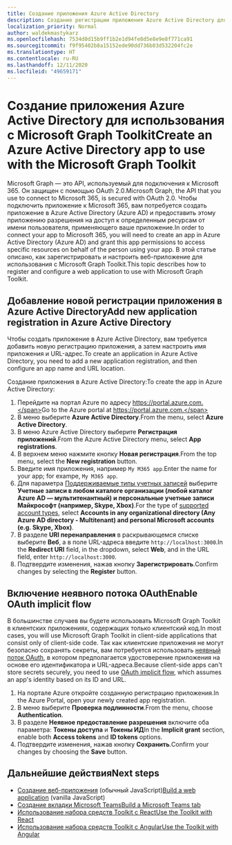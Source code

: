 ```yaml
---
title: Создание приложения Azure Active Directory
description: Создание регистрации приложения Azure Active Directory для связи с Microsoft 365
localization_priority: Normal
author: waldekmastykarz
ms.openlocfilehash: 7534d0d15b9ff1b2e1d94fe8d5e8e9e8f771ca91
ms.sourcegitcommit: f9f95402b8a15152ede90dd736b03d532204fc2e
ms.translationtype: HT
ms.contentlocale: ru-RU
ms.lasthandoff: 12/11/2020
ms.locfileid: "49659171"
---
```

# <a name="create-an-azure-active-directory-app-to-use-with-the-microsoft-graph-toolkit"></a><span data-ttu-id="4ceab-103">Создание приложения Azure Active Directory для использования с Microsoft Graph Toolkit</span><span class="sxs-lookup"><span data-stu-id="4ceab-103">Create an Azure Active Directory app to use with the Microsoft Graph Toolkit</span></span>

<span data-ttu-id="4ceab-104">Microsoft Graph — это API, используемый для подключения к Microsoft 365. Он защищен с помощью OAuth 2.0.</span><span class="sxs-lookup"><span data-stu-id="4ceab-104">Microsoft Graph, the API that you use to connect to Microsoft 365, is secured with OAuth 2.0.</span></span> <span data-ttu-id="4ceab-105">Чтобы подключить приложение к Microsoft 365, вам потребуется создать приложение в Azure Active Directory (Azure AD) и предоставить этому приложению разрешения на доступ к определенным ресурсам от имени пользователя, применяющего ваше приложение.</span><span class="sxs-lookup"><span data-stu-id="4ceab-105">In order to connect your app to Microsoft 365, you will need to create an app in Azure Active Directory (Azure AD) and grant this app permissions to access specific resources on behalf of the person using your app.</span></span> <span data-ttu-id="4ceab-106">В этой статье описано, как зарегистрировать и настроить веб-приложение для использования с Microsoft Graph Toolkit.</span><span class="sxs-lookup"><span data-stu-id="4ceab-106">This topic describes how to register and configure a web application to use with Microsoft Graph Toolkit.</span></span>

## <a name="add-new-application-registration-in-azure-active-directory"></a><span data-ttu-id="4ceab-107">Добавление новой регистрации приложения в Azure Active Directory</span><span class="sxs-lookup"><span data-stu-id="4ceab-107">Add new application registration in Azure Active Directory</span></span>

<span data-ttu-id="4ceab-108">Чтобы создать приложение в Azure Active Directory, вам требуется добавить новую регистрацию приложения, а затем настроить имя приложения и URL-адрес.</span><span class="sxs-lookup"><span data-stu-id="4ceab-108">To create an application in Azure Active Directory, you need to add a new application registration, and then configure an app name and URL location.</span></span>

<span data-ttu-id="4ceab-109">Создание приложения в Azure Active Directory:</span><span class="sxs-lookup"><span data-stu-id="4ceab-109">To create the app in Azure Active Directory:</span></span>

1. <span data-ttu-id="4ceab-110">Перейдите на портал Azure по адресу https://portal.azure.com.</span><span class="sxs-lookup"><span data-stu-id="4ceab-110">Go to the Azure portal at https://portal.azure.com.</span></span>
1. <span data-ttu-id="4ceab-111">В меню выберите **Azure Active Directory**.</span><span class="sxs-lookup"><span data-stu-id="4ceab-111">From the menu, select **Azure Active Directory**.</span></span>
1. <span data-ttu-id="4ceab-112">В меню Azure Active Directory выберите **Регистрация приложений**.</span><span class="sxs-lookup"><span data-stu-id="4ceab-112">From the Azure Active Directory menu, select **App registrations**.</span></span>
1. <span data-ttu-id="4ceab-113">В верхнем меню нажмите кнопку **Новая регистрация**.</span><span class="sxs-lookup"><span data-stu-id="4ceab-113">From the top menu, select the **New registration** button.</span></span>
1. <span data-ttu-id="4ceab-114">Введите имя приложения, например `My M365 app`.</span><span class="sxs-lookup"><span data-stu-id="4ceab-114">Enter the name for your app; for exampe, `My M365 app`.</span></span>
1. <span data-ttu-id="4ceab-115">Для параметра [Поддерживаемые типы учетных записей](/azure/active-directory/develop/single-and-multi-tenant-apps#who-can-sign-in-to-your-app) выберите **Учетные записи в любом каталоге организации (любой каталог Azure AD — мультитенантный) и персональные учетные записи Майкрософт (например, Skype, Xbox)**.</span><span class="sxs-lookup"><span data-stu-id="4ceab-115">For the type of [supported account types](/azure/active-directory/develop/single-and-multi-tenant-apps#who-can-sign-in-to-your-app), select **Accounts in any organizational directory (Any Azure AD directory - Multitenant) and personal Microsoft accounts (e.g. Skype, Xbox)**.</span></span>
1. <span data-ttu-id="4ceab-116">В разделе **URI перенаправления** в раскрывающемся списке выберите **Веб**, а в поле URL-адреса введите `http://localhost:3000`.</span><span class="sxs-lookup"><span data-stu-id="4ceab-116">In the **Redirect URI** field, in the dropdown, select **Web**, and in the URL field, enter `http://localhost:3000`.</span></span>
1. <span data-ttu-id="4ceab-117">Подтвердите изменения, нажав кнопку **Зарегистрировать**.</span><span class="sxs-lookup"><span data-stu-id="4ceab-117">Confirm changes by selecting the **Register** button.</span></span>

## <a name="enable-oauth-implicit-flow"></a><span data-ttu-id="4ceab-118">Включение неявного потока OAuth</span><span class="sxs-lookup"><span data-stu-id="4ceab-118">Enable OAuth implicit flow</span></span>

<span data-ttu-id="4ceab-119">В большинстве случаев вы будете использовать Microsoft Graph Toolkit в клиентских приложениях, содержащих только клиентский код.</span><span class="sxs-lookup"><span data-stu-id="4ceab-119">In most cases, you will use Microsoft Graph Toolkit in client-side applications that consist only of client-side code.</span></span> <span data-ttu-id="4ceab-120">Так как клиентские приложения не могут безопасно сохранять секреты, вам потребуется использовать [неявный поток OAuth](/azure/active-directory/develop/v2-oauth2-implicit-grant-flow?WT.mc_id=m365-10340-wmastyka), в котором предполагается удостоверение приложения на основе его идентификатора и URL-адреса.</span><span class="sxs-lookup"><span data-stu-id="4ceab-120">Because client-side apps can't store secrets securely, you need to use [OAuth implicit flow](/azure/active-directory/develop/v2-oauth2-implicit-grant-flow?WT.mc_id=m365-10340-wmastyka), which assumes an app's identity based on its ID and URL.</span></span>

1. <span data-ttu-id="4ceab-121">На портале Azure откройте созданную регистрацию приложения.</span><span class="sxs-lookup"><span data-stu-id="4ceab-121">In the Azure Portal, open your newly created app registration.</span></span>
1. <span data-ttu-id="4ceab-122">В меню выберите **Проверка подлинности**.</span><span class="sxs-lookup"><span data-stu-id="4ceab-122">From the menu, choose **Authentication**.</span></span>
1. <span data-ttu-id="4ceab-123">В разделе **Неявное предоставление разрешения** включите оба параметра: **Токены доступа** и **Токены ИД**</span><span class="sxs-lookup"><span data-stu-id="4ceab-123">In the **Implicit grant** section, enable both **Access tokens** and **ID tokens** options.</span></span>
1. <span data-ttu-id="4ceab-124">Подтвердите изменения, нажав кнопку **Сохранить**.</span><span class="sxs-lookup"><span data-stu-id="4ceab-124">Confirm your changes by choosing the **Save** button.</span></span>

## <a name="next-steps"></a><span data-ttu-id="4ceab-125">Дальнейшие действия</span><span class="sxs-lookup"><span data-stu-id="4ceab-125">Next steps</span></span>

- <span data-ttu-id="4ceab-126">[Создание веб-приложения](./build-a-web-app.md) (обычный JavaScript)</span><span class="sxs-lookup"><span data-stu-id="4ceab-126">[Build a web application](./build-a-web-app.md) (vanilla JavaScript)</span></span>
- [<span data-ttu-id="4ceab-127">Создание вкладки Microsoft Teams</span><span class="sxs-lookup"><span data-stu-id="4ceab-127">Build a Microsoft Teams tab</span></span>](./build-a-microsoft-teams-tab.md)
- [<span data-ttu-id="4ceab-128">Использование набора средств Toolkit с React</span><span class="sxs-lookup"><span data-stu-id="4ceab-128">Use the Toolkit with React</span></span>](./use-toolkit-with-react.md)
- [<span data-ttu-id="4ceab-129">Использование набора средств Toolkit с Angular</span><span class="sxs-lookup"><span data-stu-id="4ceab-129">Use the Toolkit with Angular</span></span>](./use-toolkit-with-angular.md)
